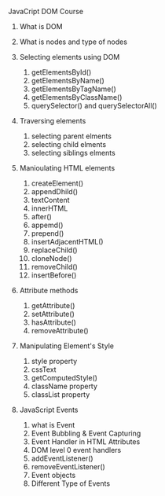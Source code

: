 JavaCript DOM Course

1. What is DOM
2. What  is nodes and type of nodes
3. Selecting elements using DOM
    1. getElementsById()
    2. getElementsByName()
    3. getElementsByTagName()
    4. getElementsByClassName()
    5. querySelector() and querySelectorAll()

4. Traversing elements
    1. selecting parent elments
    2. selecting child elments
    3. selecting siblings elments

5. Manioulating HTML elements
    1. createElement()
    2. appendDhild()
    3. textContent
    4. innerHTML
    5. after()
    6. appemd()
    7. prepend()
    8. insertAdjacentHTML()
    9. replaceChild()
    10. cloneNode()
    11. removeChild()
    12. insertBefore()

6. Attribute methods
    1. getAttribute()
    2. setAttribute()
    3. hasAttribute()
    4. removeAttribute()

7. Manipulating Element's Style
    1. style property
    2. cssText
    3. getComputedStyle()
    4. className property
    5. classList property

8. JavaScript Events
    1. what is Event
    2. Event Bubbling & Event Capturing
    3. Event Handler in HTML Attributes
    4. DOM level 0 event handlers
    5. addEventListener()
    6. removeEventListener()
    7. Event objects
    8. Different Type of Events